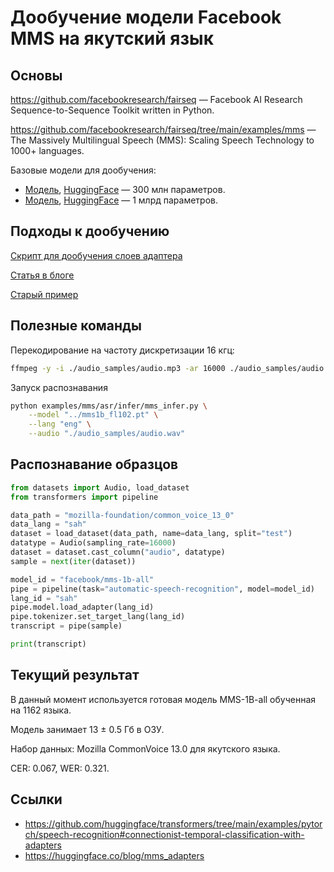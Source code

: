 # Дообучение модели Facebook MMS на якутский язык

## Основы

https://github.com/facebookresearch/fairseq — Facebook AI Research Sequence-to-Sequence Toolkit written in Python.

https://github.com/facebookresearch/fairseq/tree/main/examples/mms — The Massively Multilingual Speech (MMS): Scaling Speech Technology to 1000+ languages.

Базовые модели для дообучения:
* [Модель](https://dl.fbaipublicfiles.com/mms/pretraining/base_300m.pt), [HuggingFace](https://huggingface.co/facebook/mms-300m) — 300 млн параметров.
* [Модель](https://dl.fbaipublicfiles.com/mms/pretraining/base_1b.pt), [HuggingFace](https://huggingface.co/facebook/mms-1b) — 1 млрд параметров.

## Подходы к дообучению

[Скрипт для дообучения слоев адаптера](https://github.com/huggingface/transformers/tree/main/examples/pytorch/speech-recognition#connectionist-temporal-classification-with-adapters)

[Статья в блоге](https://huggingface.co/blog/mms_adapters)

[Старый пример](https://github.com/facebookresearch/fairseq/tree/main/examples/wav2vec#fine-tune-a-pre-trained-model-with-ctc)

## Полезные команды

Перекодирование на частоту дискретизации 16 кгц:
```sh
ffmpeg -y -i ./audio_samples/audio.mp3 -ar 16000 ./audio_samples/audio.wav
```

Запуск распознавания
```sh
python examples/mms/asr/infer/mms_infer.py \
    --model "../mms1b_fl102.pt" \
    --lang "eng" \
    --audio "./audio_samples/audio.wav"
```

## Распознавание образцов

```python
from datasets import Audio, load_dataset
from transformers import pipeline

data_path = "mozilla-foundation/common_voice_13_0"
data_lang = "sah"
dataset = load_dataset(data_path, name=data_lang, split="test")
datatype = Audio(sampling_rate=16000)
dataset = dataset.cast_column("audio", datatype)
sample = next(iter(dataset))

model_id = "facebook/mms-1b-all"
pipe = pipeline(task="automatic-speech-recognition", model=model_id)
lang_id = "sah"
pipe.model.load_adapter(lang_id)
pipe.tokenizer.set_target_lang(lang_id)
transcript = pipe(sample)

print(transcript)
```

## Текущий результат

В данный момент используется готовая модель MMS-1B-all обученная на 1162 языка.

Модель занимает 13 ± 0.5 Гб в ОЗУ.

Набор данных: Mozilla CommonVoice 13.0 для якутского языка.

CER: 0.067, WER: 0.321. 

## Ссылки

* https://github.com/huggingface/transformers/tree/main/examples/pytorch/speech-recognition#connectionist-temporal-classification-with-adapters
* https://huggingface.co/blog/mms_adapters
